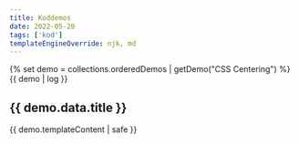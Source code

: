 ```yaml
---
title: Koddemos
date: 2022-05-20
tags: ['kod']
templateEngineOverride: njk, md
---
```


{% set demo = collections.orderedDemos | getDemo("CSS Centering") %}
{{ demo | log }}
<article>
  <h2 id="{{ demo.fileSlug }}">{{ demo.data.title }}</h2>
  {{ demo.templateContent | safe }}
</article>
